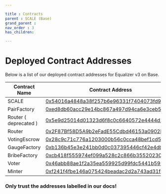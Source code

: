```yaml
---

title : Contracts
parent : SCALE (Base)
grand_parent :
nav_order : 3
has_children:

---
```


# Deployed Contract Addresses 

Below is a list of our deployed contract addresses for Equalizer v3 on Base.


| Contract Name  |  Contract Address                          |
| -------------  |  ----------------------------------------- |
| SCALE          | [0x54016a4848a38f257b6e96331f7404073fd9c32c](https://basescan.org/address/0x54016a4848a38f257b6e96331f7404073fd9c32c) |
| PairFactory    | [0xed8db60acc29e14bc867a497d94ca6e3ceb5ec04](https://basescan.org/address/0xed8db60acc29e14bc867a497d94ca6e3ceb5ec04) | 
| Router ( deprecated )         | [0x5e9d25014d01323d6f8c0c6640572e4444d11c94](https://basescan.org/address/0x5e9d25014d01323d6f8c0c6640572e4444d11c94) |
| Router         | [0x2F87Bf58D5A9b2eFadE55Cdbd46153a0902be6FA](https://basescan.org/address/0x2F87Bf58D5A9b2eFadE55Cdbd46153a0902be6FA) |
| VotingEscrow   | [0x28c9c71c776a1203000b56c0cca48bef1cd51c53](https://basescan.org/address/0x28c9c71c776a1203000b56c0cca48bef1cd51c53) |
| GaugeFactory   | [0xb136b45e3e241bb0d0c037395446cf42e4db13d6](https://basescan.org/address/0xb136b45e3e241bb0d0c037395446cf42e4db13d6) | 
| BribeFactory   | [0xcb418f555974ef099a528c2c866b35520230ae18](https://basescan.org/address/0xcb418f555974ef099a528c2c866b35520230ae18) |
| Voter          | [0x46abb88ae1f2a35ea559925d99fdc5441b592687](https://basescan.org/address/0x46abb88ae1f2a35ea559925d99fdc5441b592687) |
| Minter         | [0xf241f4fbe146a075424beadac2d2a743ad31fb8d](https://basescan.org/address/0xf241f4fbe146a075424beadac2d2a743ad31fb8d) |



### Only trust the addresses labelled in our docs!
